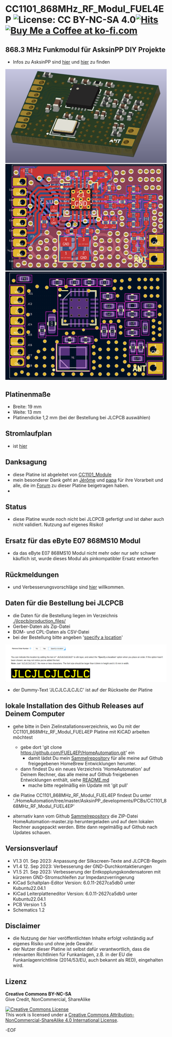 # CC1101_868MHz_RF_Modul_FUEL4EP ![License: CC BY-NC-SA 4.0](https://img.shields.io/badge/License-CC%20BY--NC--SA%204.0-lightgrey.svg)[![Hits](https://hits.seeyoufarm.com/api/count/incr/badge.svg?url=https%3A%2F%2Fgithub.com%2FFUEL4EP%2FHomeAutomation%2Ftree%2Fmaster%2FAsksinPP_developments%2FPCBs%2FCC1101_868MHz_RF_Modul_FUEL4EP&count_bg=%2379C83D&title_bg=%23555555&icon=&icon_color=%23E7E7E7&title=hits&edge_flat=false)](https://hits.seeyoufarm.com) <a href='https://ko-fi.com/FUEL4EP' target='_blank'><img height='20' style='border:0px;height:20px;' src='https://cdn.ko-fi.com/cdn/kofi1.png?v=2' border='0' alt='Buy Me a Coffee at ko-fi.com' /></a>

## 868.3 MHz Funkmodul für AsksinPP DIY Projekte

- Infos zu AsksinPP sind [hier](https://asksinpp.de) und [hier](https://asksinpp.de/Grundlagen/01_hardware.html#verdrahtung) zu finden

![pic](PNGs/CC1101_868MHz_RF_Modul_FUEL4EP_PCB_3D_top.png)
![pic](PNGs/CC1101_868MHz_RF_Modul_FUEL4EP_PCB_KiCAD.png)
![pic](PNGs/CC1101_868MHz_RF_Modul_FUEL4EP_top_silkscreen.png)


## Platinenmaße

- Breite: 19 mm
- Weite: 13 mm
- Platinendicke 1,2 mm (bei der Bestellung bei JLCPCB auswählen)

## Stromlaufplan

- ist [hier](./Schematics/CC1101_868MHz_RF_Modul_FUEL4EP.pdf)

## Danksagung

- diese Platine ist abgeleitet von [CC1101_Module](https://github.com/jp112sdl/CC1101_Module)
- mein besonderer Dank geht an [Jérôme](https://github.com/jp112sdl) und [papa](https://github.com/pa-pa) für ihre Vorarbeit und alle, die im [Forum](https://homematic-forum.de/forum/viewtopic.php?f=76&t=79770&sid=9a4abe34301506f133d423b0580074a5) zu dieser Platine beigetragen haben.
-
## Status

- diese Platine wurde noch nicht bei JLCPCB gefertigt und ist daher auch nicht validiert. Nutzung auf eigenes Risiko!

## Ersatz für das eByte E07 868MS10 Modul

- da das eByte E07 868MS10 Modul nicht mehr oder nur sehr schwer käuflich ist, wurde dieses Modul als pinkompatibler Ersatz entworfen

## Rückmeldungen

- und Verbesserungsvorschläge sind [hier](https://homematic-forum.de/forum/viewtopic.php?f=76&t=79770&sid=9a4abe34301506f133d423b0580074a5) willkommen.

## Daten für die Bestellung bei JLCPCB

- die Daten für die Bestellung liegen im Verzeichnis [./jlcpcb/production_files/](./jlcpcb/production_files/)
- Gerber-Daten als Zip-Datei
- BOM- und CPL-Daten als CSV-Datei
- bei der Bestellung bitte angeben '[specify a location](https://jlcpcb.com/help/article/50-How-to-remove-order-number-from-your-PCB)'

![pic](./Pictures_of_JLCPCB_prototypes/specify_an_order_number.png)

- der  Dummy-Text 'JLCJLCJLCJLC' ist auf der Rückseite der Platine

## lokale Installation des Github Releases auf Deinem Computer

- gehe bitte in Dein Zielinstallationsverzeichnis, wo Du mit der CC1101_868MHz_RF_Modul_FUEL4EP Platine mit KiCAD arbeiten möchtest

  - gebe dort 'git clone https://github.com/FUEL4EP/HomeAutomation.git' ein
	  + damit lädst Du mein [Sammelrepository](https://github.com/FUEL4EP/HomeAutomation) für alle meine auf Github freigegebenen HomeBrew Entwicklungen herunter.
  - dann findest Du ein neues Verzeichnis 'HomeAutomation' auf Deinem Rechner, das alle meine auf Github freigebenen Entwicklungen enthält, siehe [README.md](https://github.com/FUEL4EP/HomeAutomation/blob/master/README.md)
  	+ mache bitte regelmäßig ein Update mit 'git pull'
 -	die Platine CC1101_868MHz_RF_Modul_FUEL4EP findest Du unter './HomeAutomation/tree/master/AsksinPP_developments/PCBs/CC1101_868MHz_RF_Modul_FUEL4EP'
 
- alternativ kann vom Github [Sammelrepository](https://github.com/FUEL4EP/HomeAutomation) die ZIP-Datei HomeAutomation-master.zip heruntergeladen und auf dem lokalen Rechner ausgepackt werden. Bitte dann regelmäßig auf Github nach Updates schauen.


## Versionsverlauf

-   V1.3 01. Sep 2023: Anpassung der Silkscreen-Texte and JLCPCB-Regeln
-   V1.4 12. Sep 2023: Verbesserung der GND-Durchkontaktierungen
-   V1.5 21. Sep 2023: Verbesserung der Entkopplungskondensatoren mit kürzeren GND-Stromschleifen zur Impedanzverringerung
- KiCad Schaltplan-Editor Version: 6.0.11-2627ca5db0 unter Kubuntu22.04.1
- KiCad Leiterplatteneditor Version: 6.0.11-2627ca5db0 unter Kubuntu22.04.1
- PCB Version 1.5
- Schematics  1.2

## Disclaimer

-   die Nutzung der hier veröffentlichten Inhalte erfolgt vollständig auf eigenes Risiko und ohne jede Gewähr.
-	der Nutzer dieser Platine ist selbst dafür verantwortlich, dass die relevanten Richtlinien für Funkanlagen, z.B. in der EU die Funkanlagenrichtlinie (2014/53/EU, auch bekannt als RED), eingehalten wird.

## Lizenz 

**Creative Commons BY-NC-SA**<br>
Give Credit, NonCommercial, ShareAlike

<a rel="license" href="http://creativecommons.org/licenses/by-nc-sa/4.0/"><img alt="Creative Commons License" style="border-width:0" src="https://i.creativecommons.org/l/by-nc-sa/4.0/88x31.png" /></a><br />This work is licensed under a <a rel="license" href="http://creativecommons.org/licenses/by-nc-sa/4.0/">Creative Commons Attribution-NonCommercial-ShareAlike 4.0 International License</a>.


-EOF
	

